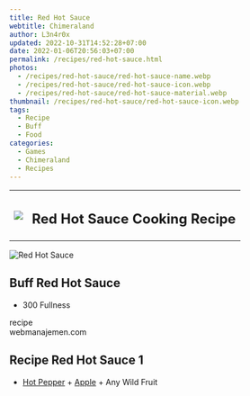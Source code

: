 ```yaml
---
title: Red Hot Sauce
webtitle: Chimeraland
author: L3n4r0x
updated: 2022-10-31T14:52:28+07:00
date: 2022-01-06T20:56:03+07:00
permalink: /recipes/red-hot-sauce.html
photos:
  - /recipes/red-hot-sauce/red-hot-sauce-name.webp
  - /recipes/red-hot-sauce/red-hot-sauce-icon.webp
  - /recipes/red-hot-sauce/red-hot-sauce-material.webp
thumbnail: /recipes/red-hot-sauce/red-hot-sauce-icon.webp
tags:
  - Recipe
  - Buff
  - Food
categories:
  - Games
  - Chimeraland
  - Recipes
---
```


<section id="bootstrap-wrapper"><link rel="stylesheet" href="https://cdn.statically.io/gh/dimaslanjaka/Web-Manajemen/40ac3225/css/bootstrap-4.5-wrapper.css"/><div class="row mb-2"><div class="col-md-12 mb-2"><table class="table" id="post-info"><tbody><tr><td><img class="d-inline-block me-2" src="/chimeraland/recipes/red-hot-sauce/red-hot-sauce-icon.webp" width="auto" height="auto"/></td><td><h1 class="fs-5">Red Hot Sauce Cooking Recipe</h1></td></tr></tbody></table></div></div><div class="card mb-2"><div class="row g-0"><div class="col-sm-4 position-relative mb-2"><img src="/chimeraland/recipes/red-hot-sauce/red-hot-sauce-material.webp" class="card-img fit-cover w-100 h-100" alt="Red Hot Sauce" data-fancybox="true"/></div><div class="col-sm-8 mb-2"><div class="card-body"><h2 class="card-title fs-5">Buff Red Hot Sauce</h2><div class="card-text"><ul><li>300 Fullness</li></ul></div><span class="badge rounded-pill bg-dark">recipe</span></div><div class="card-footer text-end text-muted">webmanajemen.com</div></div></div></div><div class="row mb-2"><div class="col-12 col-lg-6 recipe-item mb-2"><div class="card"><div class="card-body"><h2 class="card-title fs-5">Recipe Red Hot Sauce 1</h2><div class="card-text"><ul><li><a class="text-decoration-none" href="/chimeraland/materials/hot-pepper.html">Hot Pepper</a><span> + </span><a class="text-decoration-none" href="/chimeraland/materials/apple.html">Apple</a><span> + </span>Any Wild Fruit</li></ul></div></div></div></div></div></section>